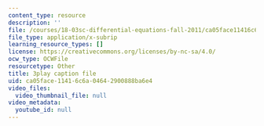 ```yaml
---
content_type: resource
description: ''
file: /courses/18-03sc-differential-equations-fall-2011/ca05face11416c6a04642900888ba6e4_sZ2qulI6GEk.srt
file_type: application/x-subrip
learning_resource_types: []
license: https://creativecommons.org/licenses/by-nc-sa/4.0/
ocw_type: OCWFile
resourcetype: Other
title: 3play caption file
uid: ca05face-1141-6c6a-0464-2900888ba6e4
video_files:
  video_thumbnail_file: null
video_metadata:
  youtube_id: null
---
```

